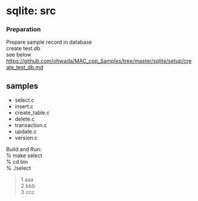 sqlite: src
===============


### Preparation  
Prepare sample record in database  
create test.db  
see below  
https://github.com/ohwada/MAC_cpp_Samples/tree/master/sqlite/setup/create_test_db.md  


## samples
- select.c  
- insert.c  
- create_table.c  
- delete.c  
- transaction.c  
- update.c  
- version.c  


Build and Run:  
% make select  
% cd bin  
% ./select  
 > 1 aaa  
> 2 bbb  
> 3 ccc  

